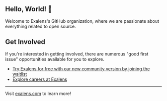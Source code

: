 ## Hello, World! :wave:

Welcome to Exalens's GitHub organization, where we are passionate about everything related to open source.

## Get Involved

If you're interested in getting involved, there are numerous "good first issue" opportunities available for you to explore.

* [Try Exalens for free with our new community version by joining the waitlist](https://www.exalens.com/community-waitlist)
* [Explore careers at Exalens](https://www.exalens.com/company/careers)

----
Visit [exalens.com](https://exalens.com) to learn more!
